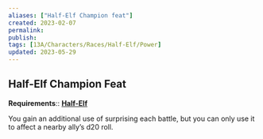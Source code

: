 ```yaml
---
aliases: ["Half-Elf Champion feat"]
created: 2023-02-07
permalink: 
publish: 
tags: [13A/Characters/Races/Half-Elf/Power]
updated: 2023-05-29
---
```


## Half-Elf Champion Feat

**Requirements**:: **[Half-Elf](Compendium/13A/Races/Half-Elf.md)**

You gain an additional use of surprising each battle, but you can only use it to affect a nearby ally’s d20 roll.
